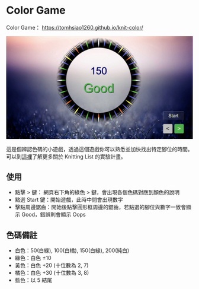 Color Game
======
Color Game： https://tomhsiao1260.github.io/knit-color/

![Alt text](/resource/img/screenshot.png)

這是個辨認色碼的小遊戲，透過這個遊戲你可以熟悉並加快找出特定腳位的時間。可以到[這裡](https://github.com/TomHsiao1260/knit_list)了解更多關於 Knitting List 的實驗計畫。

使用
------
* 點擊 > 鍵： 網頁右下角的綠色 > 鍵，會出現各個色碼對應到顏色的說明
* 點選 Start 鍵：開始遊戲，此時中間會出現數字
* 擊點周邊鋸齒：開始後點擊圓形框周邊的鋸齒，若點選的腳位與數字一致會顯示 Good，錯誤則會顯示 Oops

色碼備註
------
* 白色：50(白綠), 100(白橘), 150(白綠), 200(純白)
* 綠色：白色 ±10
* 黃色：白色 +20 (十位數為 2, 7)
* 橘色：白色 +30 (十位數為 3, 8)
* 藍色：以 5 結尾
